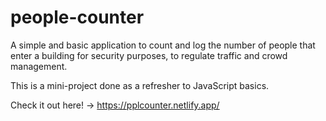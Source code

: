 # people-counter
A simple and basic application to count and log the number of people that enter a building for security purposes, to regulate traffic and crowd management.

This is a mini-project done as a refresher to JavaScript basics.

Check it out here! -> https://pplcounter.netlify.app/
